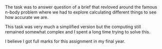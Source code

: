 The task was to answer question of a brief that revloved around the famous n-body problem where we had to explore calculating different things to see how accurate we are.

This task was very much a simplified version but the computing still remained somewhat complex and I spent a long time trying to solve this.

I believe I got full marks for this assignment in my final year.